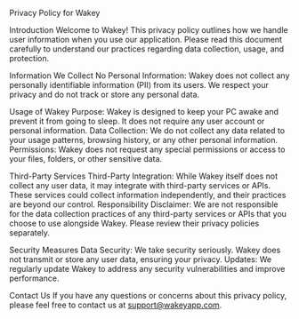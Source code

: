 
Privacy Policy for Wakey

Introduction
Welcome to Wakey! This privacy policy outlines how we handle user information when you use our application. Please read this document carefully to understand our practices regarding data collection, usage, and protection.

Information We Collect
No Personal Information: Wakey does not collect any personally identifiable information (PII) from its users. We respect your privacy and do not track or store any personal data.

Usage of Wakey
Purpose: Wakey is designed to keep your PC awake and prevent it from going to sleep. It does not require any user account or personal information.
Data Collection: We do not collect any data related to your usage patterns, browsing history, or any other personal information.
Permissions: Wakey does not request any special permissions or access to your files, folders, or other sensitive data.

Third-Party Services
Third-Party Integration: While Wakey itself does not collect any user data, it may integrate with third-party services or APIs. These services could collect information independently, and their practices are beyond our control.
Responsibility Disclaimer: We are not responsible for the data collection practices of any third-party services or APIs that you choose to use alongside Wakey. Please review their privacy policies separately.

Security Measures
Data Security: We take security seriously. Wakey does not transmit or store any user data, ensuring your privacy.
Updates: We regularly update Wakey to address any security vulnerabilities and improve performance.

Contact Us
If you have any questions or concerns about this privacy policy, please feel free to contact us at support@wakeyapp.com.
